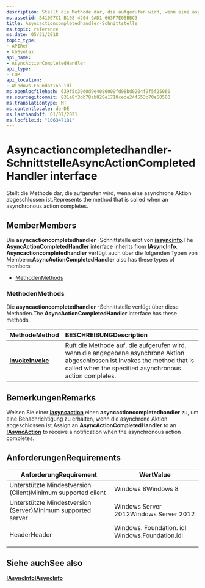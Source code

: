 ```yaml
---
description: Stellt die Methode dar, die aufgerufen wird, wenn eine asynchrone Aktion abgeschlossen ist.
ms.assetid: B410E7C1-B108-4204-9AD1-663F7E05BBC3
title: Asyncactioncompletedhandler-Schnittstelle
ms.topic: reference
ms.date: 05/31/2018
topic_type:
- APIRef
- kbSyntax
api_name:
- AsyncActionCompletedHandler
api_type:
- COM
api_location:
- Windows.Foundation.idl
ms.openlocfilehash: 639f5c39d0d9e4086009fd08bd0204f9f5f25060
ms.sourcegitcommit: 831e8f3db78ab820e1710cede244553c70e50500
ms.translationtype: MT
ms.contentlocale: de-DE
ms.lasthandoff: 01/07/2021
ms.locfileid: "106347181"
---
```

# <a name="asyncactioncompletedhandler-interface"></a><span data-ttu-id="0d613-103">Asyncactioncompletedhandler-Schnittstelle</span><span class="sxs-lookup"><span data-stu-id="0d613-103">AsyncActionCompletedHandler interface</span></span>

<span data-ttu-id="0d613-104">Stellt die Methode dar, die aufgerufen wird, wenn eine asynchrone Aktion abgeschlossen ist.</span><span class="sxs-lookup"><span data-stu-id="0d613-104">Represents the method that is called when an asynchronous action completes.</span></span>

## <a name="members"></a><span data-ttu-id="0d613-105">Member</span><span class="sxs-lookup"><span data-stu-id="0d613-105">Members</span></span>

<span data-ttu-id="0d613-106">Die **asyncactioncompletedhandler** -Schnittstelle erbt von [**iasyncinfo**](/windows/win32/api/asyncinfo/nn-asyncinfo-iasyncinfo).</span><span class="sxs-lookup"><span data-stu-id="0d613-106">The **AsyncActionCompletedHandler** interface inherits from [**IAsyncInfo**](/windows/win32/api/asyncinfo/nn-asyncinfo-iasyncinfo).</span></span> <span data-ttu-id="0d613-107">**Asyncactioncompletedhandler** verfügt auch über die folgenden Typen von Membern:</span><span class="sxs-lookup"><span data-stu-id="0d613-107">**AsyncActionCompletedHandler** also has these types of members:</span></span>

-   [<span data-ttu-id="0d613-108">Methoden</span><span class="sxs-lookup"><span data-stu-id="0d613-108">Methods</span></span>](#methods)

### <a name="methods"></a><span data-ttu-id="0d613-109">Methoden</span><span class="sxs-lookup"><span data-stu-id="0d613-109">Methods</span></span>

<span data-ttu-id="0d613-110">Die **asyncactioncompletedhandler** -Schnittstelle verfügt über diese Methoden.</span><span class="sxs-lookup"><span data-stu-id="0d613-110">The **AsyncActionCompletedHandler** interface has these methods.</span></span>



| <span data-ttu-id="0d613-111">Methode</span><span class="sxs-lookup"><span data-stu-id="0d613-111">Method</span></span>                                               | <span data-ttu-id="0d613-112">BESCHREIBUNG</span><span class="sxs-lookup"><span data-stu-id="0d613-112">Description</span></span>                                                                                    |
|:-----------------------------------------------------|:-----------------------------------------------------------------------------------------------|
| [<span data-ttu-id="0d613-113">**Invoke**</span><span class="sxs-lookup"><span data-stu-id="0d613-113">**Invoke**</span></span>](asyncactioncompletedhandler-invoke.md) | <span data-ttu-id="0d613-114">Ruft die Methode auf, die aufgerufen wird, wenn die angegebene asynchrone Aktion abgeschlossen ist.</span><span class="sxs-lookup"><span data-stu-id="0d613-114">Invokes the method that is called when the specified asynchronous action completes.</span></span><br/> |



 

## <a name="remarks"></a><span data-ttu-id="0d613-115">Bemerkungen</span><span class="sxs-lookup"><span data-stu-id="0d613-115">Remarks</span></span>

<span data-ttu-id="0d613-116">Weisen Sie einer [**iasyncaction**](/windows/win32/api/windows.foundation/nn-windows-foundation-iasyncaction) einen **asyncactioncompletedhandler** zu, um eine Benachrichtigung zu erhalten, wenn die asynchrone Aktion abgeschlossen ist.</span><span class="sxs-lookup"><span data-stu-id="0d613-116">Assign an **AsyncActionCompletedHandler** to an [**IAsyncAction**](/windows/win32/api/windows.foundation/nn-windows-foundation-iasyncaction) to receive a notification when the asynchronous action completes.</span></span>

## <a name="requirements"></a><span data-ttu-id="0d613-117">Anforderungen</span><span class="sxs-lookup"><span data-stu-id="0d613-117">Requirements</span></span>



| <span data-ttu-id="0d613-118">Anforderung</span><span class="sxs-lookup"><span data-stu-id="0d613-118">Requirement</span></span> | <span data-ttu-id="0d613-119">Wert</span><span class="sxs-lookup"><span data-stu-id="0d613-119">Value</span></span> |
|-------------------------------------|---------------------------------------------------------------------------------------------------|
| <span data-ttu-id="0d613-120">Unterstützte Mindestversion (Client)</span><span class="sxs-lookup"><span data-stu-id="0d613-120">Minimum supported client</span></span><br/> | <span data-ttu-id="0d613-121">Windows 8</span><span class="sxs-lookup"><span data-stu-id="0d613-121">Windows 8</span></span><br/>                                                                              |
| <span data-ttu-id="0d613-122">Unterstützte Mindestversion (Server)</span><span class="sxs-lookup"><span data-stu-id="0d613-122">Minimum supported server</span></span><br/> | <span data-ttu-id="0d613-123">Windows Server 2012</span><span class="sxs-lookup"><span data-stu-id="0d613-123">Windows Server 2012</span></span><br/>                                                                    |
| <span data-ttu-id="0d613-124">Header</span><span class="sxs-lookup"><span data-stu-id="0d613-124">Header</span></span><br/>                   | <dl> <span data-ttu-id="0d613-125"><dt>Windows. Foundation. idl</dt></span><span class="sxs-lookup"><span data-stu-id="0d613-125"><dt>Windows.Foundation.idl</dt></span></span> </dl> |



## <a name="see-also"></a><span data-ttu-id="0d613-126">Siehe auch</span><span class="sxs-lookup"><span data-stu-id="0d613-126">See also</span></span>

<dl> <dt>

[<span data-ttu-id="0d613-127">**IAsyncInfo**</span><span class="sxs-lookup"><span data-stu-id="0d613-127">**IAsyncInfo**</span></span>](/windows/win32/api/asyncinfo/nn-asyncinfo-iasyncinfo)
</dt> </dl>

 

